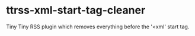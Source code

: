 ttrss-xml-start-tag-cleaner
===========================

Tiny Tiny RSS plugin which removes everything before the '&lt;xml' start tag.
